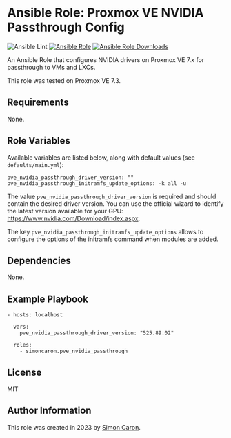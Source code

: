 Ansible Role: Proxmox VE NVIDIA Passthrough Config
=========

![Ansible Lint](https://github.com/simoncaron/ansible-role-pve_nvidia_passthrough/actions/workflows/lint.yml/badge.svg)
[![Ansible Role](https://img.shields.io/ansible/role/60890.svg)](https://galaxy.ansible.com/simoncaron/pve_nvidia_passthrough)
[![Ansible Role Downloads](https://img.shields.io/ansible/role/d/60890.svg)](https://galaxy.ansible.com/simoncaron/pve_nvidia_passthrough)

An Ansible Role that configures NVIDIA drivers on Proxmox VE 7.x for passthrough to VMs and LXCs.

This role was tested on Proxmox VE 7.3.

Requirements
------------

None.

Role Variables
--------------

Available variables are listed below, along with default values (see `defaults/main.yml`):

    pve_nvidia_passthrough_driver_version: ""
    pve_nvidia_passthrough_initramfs_update_options: -k all -u

The value `pve_nvidia_passthrough_driver_version` is required and should contain the desired driver version. You can use the official wizard to identify the latest version available for your GPU: https://www.nvidia.com/Download/index.aspx.

The key `pve_nvidia_passthrough_initramfs_update_options` allows to configure the options of the initramfs command when modules are added.

Dependencies
------------

None.

Example Playbook
----------------

    - hosts: localhost

      vars:
        pve_nvidia_passthrough_driver_version: "525.89.02"

      roles:
        - simoncaron.pve_nvidia_passthrough

License
-------

MIT

Author Information
------------------

This role was created in 2023 by [Simon Caron](https://simoncaron.com/).
